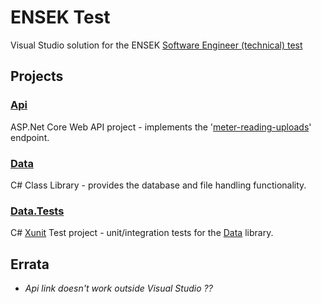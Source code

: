 # ENSEK Test

Visual Studio solution for the ENSEK [Software Engineer (technical) test](SoftwareEngineerExercise/BRIEF.pdf)

## Projects

### [Api](Api/README.md) 

ASP.Net Core Web API project - implements the '[meter-reading-uploads](Api/Controllers/MeterReadingsController.cs)' endpoint.

### [Data](Data/README.md)

C# Class Library - provides the database and file handling functionality.

### [Data.Tests](Data.Tests/README.md)

C# [Xunit](https://xunit.net/) Test project - unit/integration tests for the [Data](Data/README.md) library.

## Errata

- *Api link doesn't work outside Visual Studio ??*


